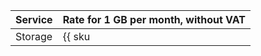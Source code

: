 Service | Rate for 1 GB per month, without VAT
----- | -----
Storage | {{ sku|KZT|cr.bucket.used_space.standard|month|string }}